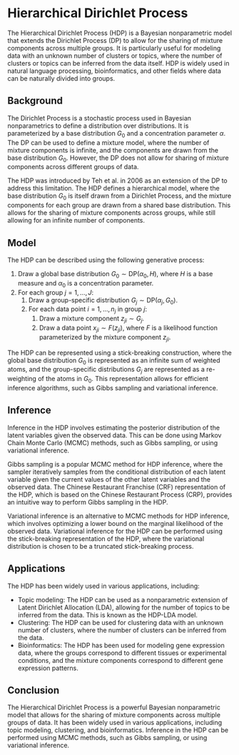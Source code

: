 # Hierarchical Dirichlet Process

The Hierarchical Dirichlet Process (HDP) is a Bayesian nonparametric model that extends the Dirichlet Process (DP) to allow for the sharing of mixture components across multiple groups. It is particularly useful for modeling data with an unknown number of clusters or topics, where the number of clusters or topics can be inferred from the data itself. HDP is widely used in natural language processing, bioinformatics, and other fields where data can be naturally divided into groups.

## Background

The Dirichlet Process is a stochastic process used in Bayesian nonparametrics to define a distribution over distributions. It is parameterized by a base distribution $G_0$ and a concentration parameter $\alpha$. The DP can be used to define a mixture model, where the number of mixture components is infinite, and the components are drawn from the base distribution $G_0$. However, the DP does not allow for sharing of mixture components across different groups of data.

The HDP was introduced by Teh et al. in 2006 as an extension of the DP to address this limitation. The HDP defines a hierarchical model, where the base distribution $G_0$ is itself drawn from a Dirichlet Process, and the mixture components for each group are drawn from a shared base distribution. This allows for the sharing of mixture components across groups, while still allowing for an infinite number of components.

## Model

The HDP can be described using the following generative process:

1. Draw a global base distribution $G_0 \sim \text{DP}(\alpha_0, H)$, where $H$ is a base measure and $\alpha_0$ is a concentration parameter.
2. For each group $j = 1, \dots, J$:
    1. Draw a group-specific distribution $G_j \sim \text{DP}(\alpha_j, G_0)$.
    2. For each data point $i = 1, \dots, n_j$ in group $j$:
        1. Draw a mixture component $z_{ji} \sim G_j$.
        2. Draw a data point $x_{ji} \sim F(z_{ji})$, where $F$ is a likelihood function parameterized by the mixture component $z_{ji}$.

The HDP can be represented using a stick-breaking construction, where the global base distribution $G_0$ is represented as an infinite sum of weighted atoms, and the group-specific distributions $G_j$ are represented as a re-weighting of the atoms in $G_0$. This representation allows for efficient inference algorithms, such as Gibbs sampling and variational inference.

## Inference

Inference in the HDP involves estimating the posterior distribution of the latent variables given the observed data. This can be done using Markov Chain Monte Carlo (MCMC) methods, such as Gibbs sampling, or using variational inference.

Gibbs sampling is a popular MCMC method for HDP inference, where the sampler iteratively samples from the conditional distribution of each latent variable given the current values of the other latent variables and the observed data. The Chinese Restaurant Franchise (CRF) representation of the HDP, which is based on the Chinese Restaurant Process (CRP), provides an intuitive way to perform Gibbs sampling in the HDP.

Variational inference is an alternative to MCMC methods for HDP inference, which involves optimizing a lower bound on the marginal likelihood of the observed data. Variational inference for the HDP can be performed using the stick-breaking representation of the HDP, where the variational distribution is chosen to be a truncated stick-breaking process.

## Applications

The HDP has been widely used in various applications, including:

- Topic modeling: The HDP can be used as a nonparametric extension of Latent Dirichlet Allocation (LDA), allowing for the number of topics to be inferred from the data. This is known as the HDP-LDA model.
- Clustering: The HDP can be used for clustering data with an unknown number of clusters, where the number of clusters can be inferred from the data.
- Bioinformatics: The HDP has been used for modeling gene expression data, where the groups correspond to different tissues or experimental conditions, and the mixture components correspond to different gene expression patterns.

## Conclusion

The Hierarchical Dirichlet Process is a powerful Bayesian nonparametric model that allows for the sharing of mixture components across multiple groups of data. It has been widely used in various applications, including topic modeling, clustering, and bioinformatics. Inference in the HDP can be performed using MCMC methods, such as Gibbs sampling, or using variational inference.

